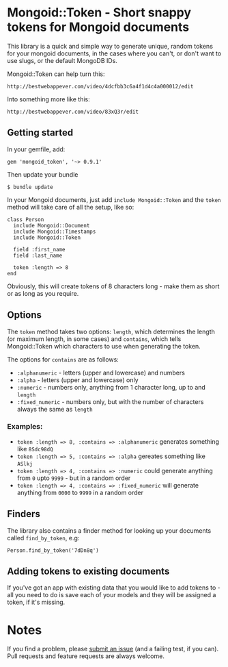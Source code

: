 # Mongoid::Token - Short snappy tokens for Mongoid documents

This library is a quick and simple way to generate unique, random tokens
for your mongoid documents, in the cases where you can't, or don't want
to use slugs, or the default MongoDB IDs.

Mongoid::Token can help turn this:

    http://bestwebappever.com/video/4dcfbb3c6a4f1d4c4a000012/edit

Into something more like this:

    http://bestwebappever.com/video/83xQ3r/edit


## Getting started

In your gemfile, add:

    gem 'mongoid_token', '~> 0.9.1'

Then update your bundle

    $ bundle update

In your Mongoid documents, just add `include Mongoid::Token` and the
`token` method will take care of all the setup, like so:

````
class Person
  include Mongoid::Document
  include Mongoid::Timestamps
  include Mongoid::Token

  field :first_name
  field :last_name

  token :length => 8
end

````

Obviously, this will create tokens of 8 characters long - make them as
short or as long as you require.


## Options

The `token` method takes two options: `length`, which determines the
length (or maximum length, in some cases) and `contains`, which tells
Mongoid::Token which characters to use when generating the token.

The options for `contains` are as follows:

* `:alphanumeric` - letters (upper and lowercase) and numbers
* `:alpha` - letters (upper and lowercase) only
* `:numeric` - numbers only, anything from 1 character long, up to and
  `length`
* `:fixed_numeric` - numbers only, but with the number of characters always the same as `length`

### Examples:

* `token :length => 8, :contains => :alphanumeric` generates something like `8Sdc98dQ`
* `token :length => 5, :contains => :alpha` gereates something like
  `ASlkj`
* `token :length => 4, :contains => :numeric` could generate anything
  from `0` upto `9999` - but in a random order
* `token :length => 4, :contains => :fixed_numeric` will generate
  anything from `0000` to `9999` in a random order


## Finders

The library also contains a finder method for looking up your documents
called `find_by_token`, e.g:

    Person.find_by_token('7dDn8q')


## Adding tokens to existing documents

If you've got an app with existing data that you would like to add
tokens to - all you need to do is save each of your models and they will
be assigned a token, if it's missing.


# Notes

If you find a problem, please [submit an issue](http://github.com/thetron/mongoid_token/issues) (and a failing test, if
you can). Pull requests and feature requests are always welcome.
